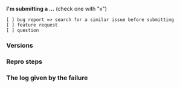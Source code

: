 **I'm submitting a ...**  (check one with "x")
```
[ ] bug report => search for a similar issue before submitting
[ ] feature request
[ ] question
```

### Versions
<!--
Output from: `ng --version`, in case you are using Angular CLI.
Otherwise, output from: `node --version` , `npm --version` and Angular version.
-->

### Repro steps
<!-- Help me understand your issue by posting your usage code -->


### The log given by the failure
<!-- Normally this include a stack trace and some more information. -->
